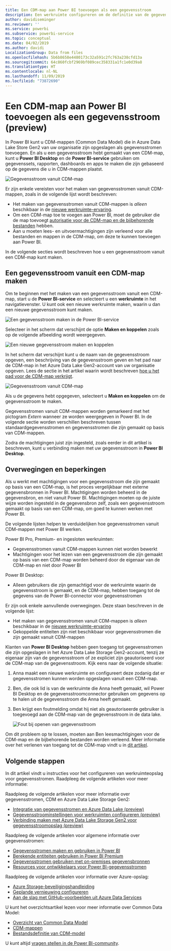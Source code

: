 ```yaml
---
title: Een CDM-map aan Power BI toevoegen als een gegevensstroom
description: Een werkruimte configureren om de definitie van de gegevensstroom en de gegevensbestanden in Azure Data Lake Storage Gen2 op te slaan
author: davidiseminger
ms.reviewer: ''
ms.service: powerbi
ms.subservice: powerbi-service
ms.topic: conceptual
ms.date: 04/02/2019
ms.author: davidi
LocalizationGroup: Data from files
ms.openlocfilehash: 5b6b8658e4480173c32a591c2fc763a238cfd13a
ms.sourcegitcommit: 64c860fcbf2969bf089cec358331a1fc1e0d39a8
ms.translationtype: HT
ms.contentlocale: nl-NL
ms.lasthandoff: 11/09/2019
ms.locfileid: "73872690"
---
```

# <a name="add-a-cdm-folder-to-power-bi-as-a-dataflow-preview"></a>Een CDM-map aan Power BI toevoegen als een gegevensstroom (preview)

In Power BI kunt u CDM-mappen (Common Data Model) die in Azure Data Lake Store Gen2 van uw organisatie zijn opgeslagen als gegevensstromen toevoegen. En als u een gegevensstroom hebt gemaakt van een CDM-map, kunt u **Power BI Desktop** en de **Power BI-service** gebruiken om gegevenssets, rapporten, dashboards en apps te maken die zijn gebaseerd op de gegevens die u in CDM-mappen plaatst.

![Gegevensstroom vanuit CDM-map](media/service-dataflows-add-cdm-folder/dataflow-from-cdm-folder_01.jpg)

Er zijn enkele vereisten voor het maken van gegevensstromen vanuit CDM-mappen, zoals in de volgende lijst wordt beschreven:

* Het maken van gegevensstromen vanuit CDM-mappen is *alleen* beschikbaar in de [nieuwe werkruimte-ervaring](service-create-the-new-workspaces.md). 
* Om een CDM-map toe te voegen aan Power BI, moet de gebruiker die de map toevoegt [autorisatie voor de CDM-map en de bijbehorende bestanden](https://go.microsoft.com/fwlink/?linkid=2029121) hebben.
* Aan u moeten lees- en uitvoermachtigingen zijn verleend voor alle bestanden en mappen in de CDM-map, om deze te kunnen toevoegen aan Power BI.

In de volgende secties wordt beschreven hoe u een gegevensstroom vanuit een CDM-map kunt maken.

## <a name="create-a-dataflow-from-a-cdm-folder"></a>Een gegevensstroom vanuit een CDM-map maken

Om te beginnen met het maken van een gegevensstroom vanuit een CDM-map, start u de **Power BI-service** en selecteert u een **werkruimte** in het navigatievenster. U kunt ook een nieuwe werkruimte maken, waarin u dan een nieuwe gegevensstroom kunt maken.

![Een gegevensstroom maken in de Power BI-service](media/service-dataflows-add-cdm-folder/dataflow-from-cdm-folder_02.jpg)

Selecteer in het scherm dat verschijnt de optie **Maken en koppelen** zoals op de volgende afbeelding wordt weergegeven.

![Een nieuwe gegevensstroom maken en koppelen](media/service-dataflows-add-cdm-folder/dataflow-from-cdm-folder_03.jpg)

In het scherm dat verschijnt kunt u de naam van de gegevensstroom opgeven, een beschrijving van de gegevensstroom geven en het pad naar de CDM-map in het Azure Data Lake Gen2-account van uw organisatie opgeven. Lees de sectie in het artikel waarin wordt beschreven [hoe u het pad voor de CDM-map verkrijgt](service-dataflows-configure-workspace-storage-settings.md#get-the-uri-of-stored-dataflow-files). 

![Gegevensstroom vanuit CDM-map](media/service-dataflows-add-cdm-folder/dataflow-from-cdm-folder_01.jpg)

Als u de gegevens hebt opgegeven, selecteert u **Maken en koppelen** om de gegevensstroom te maken.

Gegevensstromen vanuit CDM-mappen worden gemarkeerd met het pictogram *Extern* wanneer ze worden weergegeven in Power BI. In de volgende sectie worden verschillen beschreven tussen standaardgegevensstromen en gegevensstromen die zijn gemaakt op basis van CDM-mappen.

Zodra de machtigingen juist zijn ingesteld, zoals eerder in dit artikel is beschreven, kunt u verbinding maken met uw gegevensstroom in **Power BI Desktop**.


## <a name="considerations-and-limitations"></a>Overwegingen en beperkingen

Als u werkt met machtigingen voor een gegevensstroom die zijn gemaakt op basis van een CDM-map, is het proces vergelijkbaar met externe gegevensbronnen in Power BI. Machtigingen worden beheerd in de gegevensbron, en niet vanuit Power BI. Machtigingen moeten op de juiste wijze worden ingesteld in de gegevensbron zelf, zoals een gegevensstroom gemaakt op basis van een CDM-map, om goed te kunnen werken met Power BI.

De volgende lijsten helpen te verduidelijken hoe gegevensstromen vanuit CDM-mappen met Power BI werken.

Power BI Pro, Premium- en ingesloten werkruimten:
* Gegevensstromen vanuit CDM-mappen kunnen niet worden bewerkt
* Machtigingen voor het lezen van een gegevensstroom die zijn gemaakt op basis van een CDM-map worden beheerd door de eigenaar van de CDM-map en niet door Power BI

Power BI Desktop:
* Alleen gebruikers die zijn gemachtigd voor de werkruimte waarin de gegevensstroom is gemaakt, en de CDM-map, hebben toegang tot de gegevens van de Power BI-connector voor gegevensstromen


Er zijn ook enkele aanvullende overwegingen. Deze staan beschreven in de volgende lijst:

* Het maken van gegevensstromen vanuit CDM-mappen is *alleen* beschikbaar in de [nieuwe werkruimte-ervaring](service-create-the-new-workspaces.md)
* Gekoppelde entiteiten zijn niet beschikbaar voor gegevensstromen die zijn gemaakt vanuit CDM-mappen


Klanten van **Power BI Desktop** hebben geen toegang tot gegevensstromen die zijn opgeslagen in het Azure Data Lake Storage Gen2-account, tenzij ze eigenaar zijn van de gegevensstroom of ze expliciet zijn geautoriseerd voor de CDM-map van de gegevensstroom. Kijk eens naar de volgende situatie:

1.  Anna maakt een nieuwe werkruimte en configureert deze zodanig dat er gegevensstromen kunnen worden opgeslagen vanuit een CDM-map.
2.  Ben, die ook lid is van de werkruimte die Anna heeft gemaakt, wil Power BI Desktop en de gegevensstroomconnector gebruiken om gegevens op te halen uit de gegevensstroom die Anna heeft gemaakt.
3.  Ben krijgt een foutmelding omdat hij niet als geautoriseerde gebruiker is toegevoegd aan de CDM-map van de gegevensstroom in de data lake.

    ![Fout bij openen van gegevensstroom](media/service-dataflows-configure-workspace-storage-settings/dataflow-storage-settings_08.jpg)

Om dit probleem op te lossen, moeten aan Ben leesmachtigingen voor de CDM-map en de bijbehorende bestanden worden verleend. Meer informatie over het verlenen van toegang tot de CDM-map vindt u in [dit artikel](https://go.microsoft.com/fwlink/?linkid=2029121).


## <a name="next-steps"></a>Volgende stappen

In dit artikel vindt u instructies voor het configureren van werkruimteopslag voor gegevensstromen. Raadpleeg de volgende artikelen voor meer informatie:

Raadpleeg de volgende artikelen voor meer informatie over gegevensstromen, CDM en Azure Data Lake Storage Gen2:

* [Integratie van gegevensstromen en Azure Data Lake (preview)](service-dataflows-azure-data-lake-integration.md)
* [Gegevensstroominstellingen voor werkruimten configureren (preview)](service-dataflows-configure-workspace-storage-settings.md)
* [Verbinding maken met Azure Data Lake Storage Gen2 voor gegevensstroomopslag (preview)](service-dataflows-connect-azure-data-lake-storage-gen2.md)

Raadpleeg de volgende artikelen voor algemene informatie over gegevensstromen:

* [Gegevensstromen maken en gebruiken in Power BI](service-dataflows-create-use.md)
* [Berekende entiteiten gebruiken in Power BI Premium](service-dataflows-computed-entities-premium.md)
* [Gegevensstromen gebruiken met on-premises gegevensbronnen](service-dataflows-on-premises-gateways.md)
* [Resources voor ontwikkelaars voor Power BI-gegevensstromen](service-dataflows-developer-resources.md)

Raadpleeg de volgende artikelen voor informatie over Azure-opslag:
* [Azure Storage-beveiligingshandleiding](https://docs.microsoft.com/azure/storage/common/storage-security-guide)
* [Geplande vernieuwing configureren](refresh-scheduled-refresh.md)
* [Aan de slag met GitHub-voorbeelden uit Azure Data Services](https://aka.ms/cdmadstutorial)

U kunt het overzichtsartikel lezen voor meer informatie over Common Data Model:
* [Overzicht van Common Data Model](https://docs.microsoft.com/powerapps/common-data-model/overview)
* [CDM-mappen](https://go.microsoft.com/fwlink/?linkid=2045304)
* [Bestandsdefinitie van CDM-model](https://go.microsoft.com/fwlink/?linkid=2045521)

U kunt altijd [vragen stellen in de Power BI-community](https://community.powerbi.com/).

